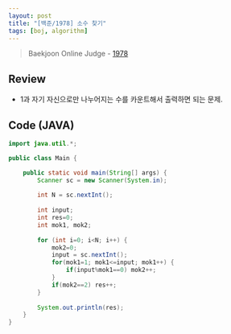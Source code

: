 ```yaml
---
layout: post
title: "[백준/1978] 소수 찾기"
tags: [boj, algorithm]
---
```

> Baekjoon Online Judge - [1978](https://www.acmicpc.net/problem/1978)

## Review
* 1과 자기 자신으로만 나누어지는 수를 카운트해서 출력하면 되는 문제.

## Code (JAVA)
```java
import java.util.*;

public class Main {

	public static void main(String[] args) {
		Scanner sc = new Scanner(System.in);
		
		int N = sc.nextInt();
		
		int input;
		int res=0;
		int mok1, mok2;
		
		for (int i=0; i<N; i++) {
			mok2=0;
			input = sc.nextInt();
			for(mok1=1; mok1<=input; mok1++) {
				if(input%mok1==0) mok2++;
			}
			if(mok2==2) res++;
		}
		
		System.out.println(res);
	}
}
```